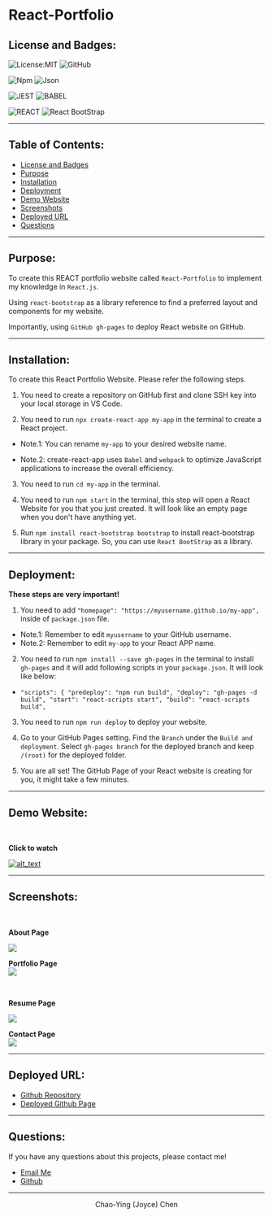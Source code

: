 # React-Portfolio

## License and Badges:

![License:MIT](https://img.shields.io/badge/License-MIT-green) ![GitHub](https://img.shields.io/badge/GitHub-100000?style=for-the-badge&logo=github&logoColor=white)

<!-- ![JavaScript](https://img.shields.io/badge/JavaScript-323330?style=for-the-badge&logo=javascript&logoColor=F7DF1E) -->

![Npm](https://img.shields.io/badge/npm-CB3837?style=for-the-badge&logo=npm&logoColor=white) ![Json](https://img.shields.io/badge/json-5E5C5C?style=for-the-badge&logo=json&logoColor=white)

![JEST](https://img.shields.io/badge/Jest-C21325?style=for-the-badge&logo=jest&logoColor=white) ![BABEL](https://img.shields.io/badge/Babel-F9DC3E?style=for-the-badge&logo=babel&logoColor=white)

![REACT](https://img.shields.io/badge/React-20232A?style=for-the-badge&logo=react&logoColor=61DAFB)
![React BootStrap](https://img.shields.io/badge/-REACT%20BOOTSTRAP-cyan?style=for-the-badge&logo=react&logoColor=black)

---

## Table of Contents:

- [License and Badges](#license-and-badges)
- [Purpose](#purpose)
- [Installation](#installation)
- [Deployment](#deployment)
- [Demo Website](#demo-website)
- [Screenshots](#screenshots)
- [Deployed URL](#deployed-url)
- [Questions](#questions)

---

## Purpose:

To create this REACT portfolio website called `React-Portfolio` to implement my knowledge in `React.js`.

Using `react-bootstrap` as a library reference to find a preferred layout and components for my website.

Importantly, using `GitHub gh-pages` to deploy React website on GitHub.

---

## Installation:

To create this React Portfolio Website. Please refer the following steps.

1. You need to create a repository on GitHub first and clone SSH key into your local storage in VS Code.

2. You need to run `npx create-react-app my-app` in the terminal to create a React project.

- Note.1: You can rename `my-app` to your desired website name.

- Note.2: create-react-app uses `Babel` and `webpack` to optimize JavaScript applications to increase the overall efficiency.

3. You need to run `cd my-app` in the terminal.

4. You need to run `npm start` in the terminal, this step will open a React Website for you that you just created. It will look like an empty page when you don't have anything yet.

5. Run `npm install react-bootstrap bootstrap` to install react-bootstrap library in your package. So, you can use `React BootStrap` as a library.

---

## Deployment:

**These steps are very important!**

1. You need to add `"homepage": "https://myusername.github.io/my-app",` inside of `package.json` file.

- Note.1: Remember to edit `myusername` to your GitHub username.
- Note.2: Remember to edit `my-app` to your React APP name.

2. You need to run `npm install --save gh-pages` in the terminal to install `gh-pages` and it will add following scripts in your `package.json`. It will look like below:

- `"scripts": {
"predeploy": "npm run build",
"deploy": "gh-pages -d build",
"start": "react-scripts start",
"build": "react-scripts build",`

3. You need to run `npm run deploy` to deploy your website.

4. Go to your GitHub Pages setting. Find the `Branch` under the `Build and deployment`. Select `gh-pages branch` for the deployed branch and keep `/(root)` for the deployed folder.

5. You are all set! The GitHub Page of your React website is creating for you, it might take a few minutes.

---

## Demo Website:

<br>

**Click to watch**

<p align="center">

[<img text-align="center" alt="alt_text" src=./src/files/react-website-cover-page.png>](https://joyce750526.github.io/React-Portfolio/)

</p>

---

## Screenshots:

<br>

**About Page**

<img src="src/files/react-website-aboutme-page.png" align="center">

<br>

**Portfolio Page**  
 <img src="src/files/react-website-portfolio-page.png" align="center">

<br>

**Resume Page**

<img src="src/files/react-website-resume-page.png" align="center">

<br>

**Contact Page**  
 <img src="src/files/react-website-contact-page.png" align="center">

---

## Deployed URL:

- [Github Repository](https://github.com/Joyce750526/React-Portfolio)
- [Deployed Github Page](https://joyce750526.github.io/React-Portfolio/)

---

## Questions:

If you have any questions about this projects, please contact me!

- [Email Me](mailto:joyceideas@outlook.com)
- [Github](https://github.com/joyce750526)

---

<p align= "center">Chao-Ying (Joyce) Chen</p>
